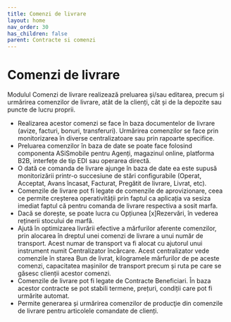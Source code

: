 ```yaml
---
title: Comenzi de livrare
layout: home
nav_order: 30
has_children: false
parent: Contracte si comenzi
---
```

# Comenzi de livrare

Modulul Comenzi de livrare realizează preluarea și/sau editarea, precum și urmărirea comenzilor de livrare, atât de la clienți, cât și de la depozite sau puncte de lucru proprii.

- Realizarea acestor comenzi se face în baza documentelor de livrare (avize, facturi, bonuri, transferuri). Urmărirea comenzilor se face prin monitorizarea în diverse centralizatoare sau prin rapoarte specifice.
- Preluarea comenzilor în baza de date se poate face folosind componenta ASiSmobile pentru Agenți, magazinul online, platforma B2B, interfețe de tip EDI sau operarea directă.
- O dată ce comanda de livrare ajunge în baza de date ea este supusă monitorizării printr-o succesiune de stări configurabile (Operat, Acceptat, Avans încasat, Facturat, Pregătit de livrare, Livrat, etc).
- Comenzile de livrare pot fi legate de comenzile de aprovizionare, ceea ce permite creșterea operativității prin faptul ca aplicația va sesiza imediat faptul că pentru comanda de livrare respectiva a sosit marfa.
- Dacă se dorește, se poate lucra cu Opțiunea [x]Rezervări, în vederea reținerii stocului de marfă.
- Ajută în optimizarea livrării efective a mărfurilor aferente comenzilor, prin alocarea în dreptul unei comenzi de livrare a unui număr de transport. Acest numar de transport va fi alocat cu ajutorul unui instrument numit Centralizator încărcare. Acest centralizator vede comenzile în starea Bun de livrat, kilogramele mărfurilor de pe aceste comenzi, capacitatea mașinilor de transport precum și ruta pe care se găsesc clienții acestor comenzi.
- Comenzile de livrare pot fi legate de Contracte Beneficiari. În baza acestor contracte se pot stabili termene, prețuri, condiții care pot fi urmărite automat.
- Permite generarea și urmărirea comenzilor de producţie din comenzile de livrare pentru articolele comandate de clienți.
